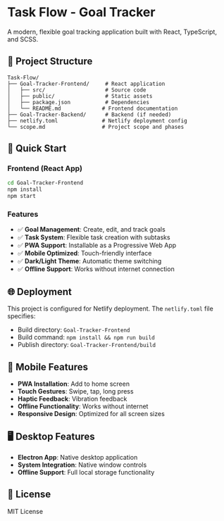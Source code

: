 # Task Flow - Goal Tracker

A modern, flexible goal tracking application built with React, TypeScript, and SCSS.

## 📁 Project Structure

```
Task-Flow/
├── Goal-Tracker-Frontend/     # React application
│   ├── src/                   # Source code
│   ├── public/                # Static assets
│   ├── package.json           # Dependencies
│   └── README.md             # Frontend documentation
├── Goal-Tracker-Backend/      # Backend (if needed)
├── netlify.toml              # Netlify deployment config
└── scope.md                  # Project scope and phases
```

## 🚀 Quick Start

### Frontend (React App)
```bash
cd Goal-Tracker-Frontend
npm install
npm start
```

### Features
- ✅ **Goal Management**: Create, edit, and track goals
- ✅ **Task System**: Flexible task creation with subtasks
- ✅ **PWA Support**: Installable as a Progressive Web App
- ✅ **Mobile Optimized**: Touch-friendly interface
- ✅ **Dark/Light Theme**: Automatic theme switching
- ✅ **Offline Support**: Works without internet connection

## 🌐 Deployment

This project is configured for Netlify deployment. The `netlify.toml` file specifies:
- Build directory: `Goal-Tracker-Frontend`
- Build command: `npm install && npm run build`
- Publish directory: `Goal-Tracker-Frontend/build`

## 📱 Mobile Features

- **PWA Installation**: Add to home screen
- **Touch Gestures**: Swipe, tap, long press
- **Haptic Feedback**: Vibration feedback
- **Offline Functionality**: Works without internet
- **Responsive Design**: Optimized for all screen sizes

## 🖥️ Desktop Features

- **Electron App**: Native desktop application
- **System Integration**: Native window controls
- **Offline Support**: Full local storage functionality

## 📄 License

MIT License
